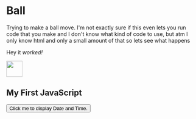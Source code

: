 # Ball
Trying to make a ball move.
I'm not exactly sure if this even lets you run code that you make and I don't know what kind of code to use, but atm I only know html and only a small amount of that so lets see what happens
<body>
  <p> Hey it <i> worked! </i> </p>
  <p> <img src=http://cdn.shopify.com/s/files/1/0257/6087/products/48-Soccer-Ball-Solo_Single_Front_ee0e6213-8997-45fc-bfc5-483ef2dc1391.png?v=1524766022 height="42" width"21"> </p>
  <!DOCTYPE html>
<html>
<body>

<h2>My First JavaScript</h2>

<button type="button"
onclick="document.getElementById('demo').innerHTML = Date()">
Click me to display Date and Time.</button>

<p id="demo"></p>

</body>
</html> 



</body>
